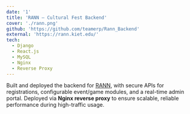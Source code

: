 ```yaml
---
date: '1'
title: 'RANN – Cultural Fest Backend'
cover: './rann.png'
github: 'https://github.com/teamerp/Rann_Backend'
external: 'https://rann.kiet.edu/'
tech:
  - Django
  - React.js
  - MySQL
  - Nginx
  - Reverse Proxy
---
```


Built and deployed the backend for [RANN](https://rann.kiet.edu/), with secure APIs for registrations, configurable event/game modules, and a real-time admin portal. Deployed via **Nginx reverse proxy** to ensure scalable, reliable performance during high-traffic usage.

